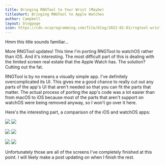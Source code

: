 ```yaml
---
title: Bringing RNGTool to Your Wrist (Maybe)
titleshort: Bringing RNGTool to Apple Watches
author: Campbell
layout: blogpage
icon: https://cdn.ncxprogramming.com/file/blog/2022-02-01/rngtool-wrist-dice-mode.png
---
```


Hmm this title sounds familiar...

More RNGTool updates! This time I'm porting RNGTool to watchOS rather than iOS. And it's interesting. The most difficult part of this is dealing with the limited screen real estate that the Apple Watch has. The solution? Cutting out the fat.

RNGTool is by no means a visually simple app. I've definitely overcomplicated its UI. This gives me a good chance to really cut out any parts of the app's UI that aren't needed so that you can fit the parts that matter. The actual process of porting the app's code was a lot easier than from macOS to iOS because most of the parts that aren't support on watchOS were being removed anyway, so I won't go over it here.

Here's the interesting part, a comparison of the iOS and watchOS apps:

![](https://cdn.ncxprogramming.com/file/blog/2022-02-01/rngtool-mobile-number-mode.png) ![](https://cdn.ncxprogramming.com/file/blog/2022-02-01/rngtool-wrist-number-mode.png)

![](https://cdn.ncxprogramming.com/file/blog/2022-02-01/rngtool-mobile-dice-mode.png) ![](https://cdn.ncxprogramming.com/file/blog/2022-02-01/rngtool-wrist-dice-mode.png)

![](https://cdn.ncxprogramming.com/file/blog/2022-02-01/rngtool-mobile-about.png) ![](https://cdn.ncxprogramming.com/file/blog/2022-02-01/rngtool-wrist-about.png)

Unfortunately those are all of the screens I've completely finished at this point. I will likely make a post updating on when I finish the rest.